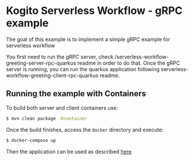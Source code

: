 # Kogito Serverless Workflow - gRPC example

The goal of this example is to implement a simple gRPC example for serverless workflow

You first need to run the gRPC server, check /serverless-workflow-greeting-server-rpc-quarkus readme in order to do that. 
Once the gRPC server is running, you can run the quarkus application following serverless-workflow-greeting-client-rpc-quarkus readme.

## Running the example with Containers

To build both server and client containers use:

```bash
$ mvn clean package -Dcontainer
```

Once the build finishes, access the `docker` directory and execute:

```bash
$ docker-compose up
```

Then the application can be used as described [here](serverless-workflow-greeting-client-rpc-quarkus/README.md#submit-a-request)

